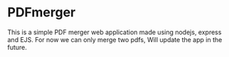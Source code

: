 # PDFmerger
This is a simple PDF merger web application made using nodejs, express and EJS. For now we can only merge two pdfs, Will update the app in the future.

